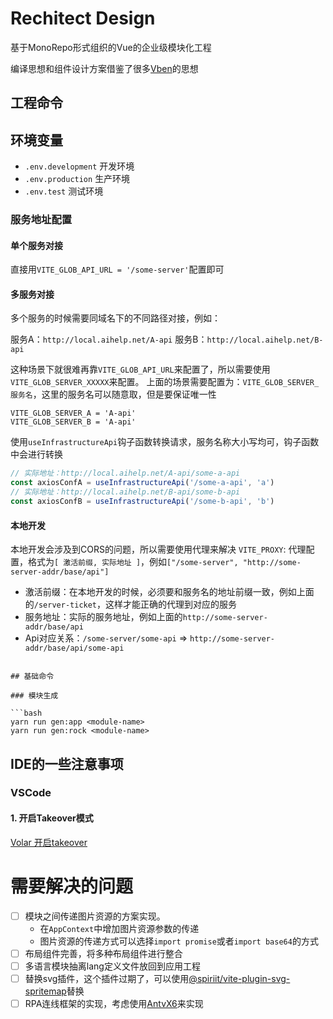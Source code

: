 # Rechitect Design

基于MonoRepo形式组织的Vue的企业级模块化工程

编译思想和组件设计方案借鉴了很多[Vben](https://github.com/vbenjs/vben3)的思想

## 工程命令

### 

## 环境变量

- `.env.development` 开发环境
- `.env.production` 生产环境
- `.env.test` 测试环境

### 服务地址配置

#### 单个服务对接

直接用`VITE_GLOB_API_URL = '/some-server'`配置即可

#### 多服务对接

多个服务的时候需要同域名下的不同路径对接，例如：

服务A：`http://local.aihelp.net/A-api`
服务B：`http://local.aihelp.net/B-api`

这种场景下就很难再靠`VITE_GLOB_API_URL`来配置了，所以需要使用`VITE_GLOB_SERVER_XXXXX`来配置。
上面的场景需要配置为：`VITE_GLOB_SERVER_服务名`，这里的服务名可以随意取，但是要保证唯一性

```env
VITE_GLOB_SERVER_A = 'A-api'
VITE_GLOB_SERVER_B = 'A-api'
```

使用`useInfrastructureApi`钩子函数转换请求，服务名称大小写均可，钩子函数中会进行转换

```ts
// 实际地址：http://local.aihelp.net/A-api/some-a-api
const axiosConfA = useInfrastructureApi('/some-a-api', 'a')
// 实际地址：http://local.aihelp.net/B-api/some-b-api
const axiosConfB = useInfrastructureApi('/some-b-api', 'b')
```

#### 本地开发

本地开发会涉及到CORS的问题，所以需要使用代理来解决
`VITE_PROXY`: 代理配置，格式为`[ 激活前缀, 实际地址 ]`，例如`["/some-server", "http://some-server-addr/base/api"]`

- 激活前缀：在本地开发的时候，必须要和服务名的地址前缀一致，例如上面的`/server-ticket`，这样才能正确的代理到对应的服务
- 服务地址：实际的服务地址，例如上面的`http://some-server-addr/base/api`
- Api对应关系：`/some-server/some-api` => `http://some-server-addr/base/api/some-api`

```env

## 基础命令

### 模块生成

```bash
yarn run gen:app <module-name>
yarn run gen:rock <module-name>
```

## IDE的一些注意事项

### VSCode

#### 1. 开启Takeover模式

[Volar 开启takeover](https://cn.vuejs.org/guide/typescript/overview.html#volar-takeover-mode)

# 需要解决的问题

- [ ] 模块之间传递图片资源的方案实现。
  - 在`AppContext`中增加图片资源参数的传递
  - 图片资源的传递方式可以选择`import promise`或者`import base64`的方式
- [ ] 布局组件完善，将多种布局组件进行整合
- [ ] 多语言模块抽离lang定义文件放回到应用工程
- [ ] 替换svg插件，这个插件过期了，可以使用[@spiriit/vite-plugin-svg-spritemap](https://www.npmjs.com/package/@spiriit/vite-plugin-svg-spritemap)替换
- [ ] RPA连线框架的实现，考虑使用[AntvX6](https://x6.antv.antgroup.com/)来实现
